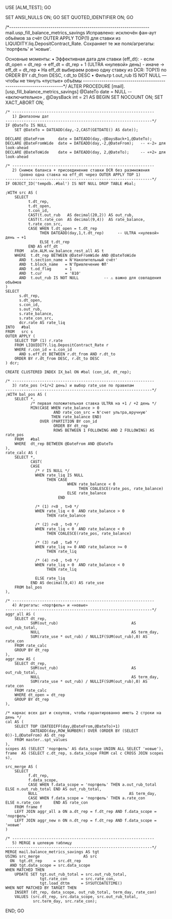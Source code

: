 USE [ALM_TEST];
GO

SET ANSI_NULLS ON;
GO
SET QUOTED_IDENTIFIER ON;
GO

/*--------------------------------------------------------------------
   mail.usp_fill_balance_metrics_savings
   Исправлено: исключён фан-аут объёмов за счёт OUTER APPLY TOP(1)
   для ставки из LIQUIDITY.liq.DepositContract_Rate.
   Сохраняет те же поля/агрегаты: 'портфель' и 'новые'.

   Основные моменты:
   • Эффективная дата для ставки (eff_dt):
       - если dt_open = dt_rep  → eff_dt = dt_rep + 1 (ULTRA «нулевой» день)
       - иначе                  → eff_dt = dt_rep
   • На eff_dt выбираем ровно одну ставку из DCR:
       TOP(1) по ORDER BY r.dt_from DESC, r.dt_to DESC
   • Фильтр t.out_rub IS NOT NULL — чтобы не тянуть «пустые» объёмы
--------------------------------------------------------------------*/
ALTER PROCEDURE [mail].[usp_fill_balance_metrics_savings]
      @DateTo   date = NULL        -- «включительно»
    , @DaysBack int  = 21
AS
BEGIN
    SET NOCOUNT ON;
    SET XACT_ABORT ON;

    /* --------------------------------------------------------------
       1) Диапазоны дат
    ----------------------------------------------------------------*/
    IF @DateTo IS NULL
        SET @DateTo = DATEADD(day,-2,CAST(GETDATE() AS date));

    DECLARE @DateFrom      date = DATEADD(day,-@DaysBack+1,@DateTo);
    DECLARE @DateFromWide  date = DATEADD(day,-2,@DateFrom);   -- «-2» для look-ahead
    DECLARE @DateToWide    date = DATEADD(day, 2,@DateTo);     -- «+2» для look-ahead

    /* --------------------------------------------------------------
       2) Снимок баланса + присоединение ставки DCR без размножения
          (ровно одна ставка на eff_dt через OUTER APPLY TOP 1)
    ----------------------------------------------------------------*/
    IF OBJECT_ID('tempdb..#bal') IS NOT NULL DROP TABLE #bal;

    ;WITH src AS (
        SELECT
              t.dt_rep,
              t.dt_open,
              t.con_id,
              CAST(t.out_rub   AS decimal(20,2)) AS out_rub,
              CAST(t.rate_con  AS decimal(9,4))  AS rate_balance,
              t.rate_con_src,
              CASE WHEN t.dt_open = t.dt_rep
                   THEN DATEADD(day,1,t.dt_rep)      -- ULTRA «нулевой» день → +1
                   ELSE t.dt_rep
              END AS eff_dt
        FROM   alm.ALM.vw_balance_rest_all AS t
        WHERE  t.dt_rep BETWEEN @DateFromWide AND @DateToWide
          AND  t.section_name = N'Накопительный счёт'
          AND  t.block_name   = N'Привлечение ФЛ'
          AND  t.od_flag      = 1
          AND  t.cur          = '810'
          AND  t.out_rub IS NOT NULL           -- ⚠️ важно для совпадения объёмов
    )
    SELECT
          s.dt_rep,
          s.dt_open,
          s.con_id,
          s.out_rub,
          s.rate_balance,
          s.rate_con_src,
          dcr.rate AS rate_liq
    INTO   #bal
    FROM   src s
    OUTER APPLY (
        SELECT TOP (1) r.rate
        FROM LIQUIDITY.liq.DepositContract_Rate r
        WHERE r.con_id = s.con_id
          AND s.eff_dt BETWEEN r.dt_from AND r.dt_to
        ORDER BY r.dt_from DESC, r.dt_to DESC
    ) dcr;

    CREATE CLUSTERED INDEX IX_bal ON #bal (con_id, dt_rep);

    /* --------------------------------------------------------------
       3) rate_pos (+1/+2 день) и выбор rate_use по правилам
    ----------------------------------------------------------------*/
    ;WITH bal_pos AS (
        SELECT *,
               /* первая положительная ставка ULTRA на +1 / +2 день */
               MIN(CASE WHEN rate_balance > 0
                         AND rate_con_src = N'счет ультра,вручную'
                        THEN rate_balance END)
                   OVER (PARTITION BY con_id
                         ORDER BY dt_rep
                         ROWS BETWEEN 1 FOLLOWING AND 2 FOLLOWING) AS rate_pos
        FROM   #bal
        WHERE  dt_rep BETWEEN @DateFrom AND @DateTo
    ),
    rate_calc AS (
        SELECT *,
               CAST(
               CASE
                 /* r IS NULL */
                 WHEN rate_liq IS NULL
                      THEN CASE
                               WHEN rate_balance < 0
                                    THEN COALESCE(rate_pos, rate_balance)
                               ELSE rate_balance
                           END

                 /* (1) r<0 , t>0 */
                 WHEN rate_liq < 0  AND rate_balance > 0
                      THEN rate_balance

                 /* (2) r<0 , t<0 */
                 WHEN rate_liq < 0  AND rate_balance < 0
                      THEN COALESCE(rate_pos, rate_balance)

                 /* (3) r≥0 , t≥0 */
                 WHEN rate_liq >= 0 AND rate_balance >= 0
                      THEN rate_liq

                 /* (4) r>0 , t<0 */
                 WHEN rate_liq > 0  AND rate_balance < 0
                      THEN rate_liq

                 ELSE rate_liq
               END AS decimal(9,4)) AS rate_use
        FROM bal_pos
    ),

    /* --------------------------------------------------------------
       4) Агрегаты: «портфель» и «новые»
    ----------------------------------------------------------------*/
    aggr_all AS (
        SELECT dt_rep,
               SUM(out_rub)                                AS out_rub_total,
               NULL                                        AS term_day,
               SUM(rate_use * out_rub) / NULLIF(SUM(out_rub),0) AS rate_con
        FROM rate_calc
        GROUP BY dt_rep
    ),
    aggr_new AS (
        SELECT dt_rep,
               SUM(out_rub)                                AS out_rub_total,
               NULL                                        AS term_day,
               SUM(rate_use * out_rub) / NULLIF(SUM(out_rub),0) AS rate_con
        FROM rate_calc
        WHERE dt_open = dt_rep
        GROUP BY dt_rep
    ),

    /* каркас всех дат и скоупов, чтобы гарантированно иметь 2 строки на день */
    cal AS (
        SELECT TOP (DATEDIFF(day,@DateFrom,@DateTo)+1)
               DATEADD(day,ROW_NUMBER() OVER (ORDER BY (SELECT 0))-1,@DateFrom) AS dt_rep
        FROM master..spt_values
    ),
    scopes AS (SELECT 'портфель' AS data_scope UNION ALL SELECT 'новые'),
    frame  AS (SELECT c.dt_rep, s.data_scope FROM cal c CROSS JOIN scopes s),

    src_merge AS (
        SELECT
              f.dt_rep,
              f.data_scope,
              CASE WHEN f.data_scope = 'портфель' THEN a.out_rub_total ELSE n.out_rub_total END AS out_rub_total,
              NULL                                        AS term_day,
              CASE WHEN f.data_scope = 'портфель' THEN a.rate_con      ELSE n.rate_con      END AS rate_con
        FROM frame f
        LEFT JOIN aggr_all a ON a.dt_rep = f.dt_rep AND f.data_scope = 'портфель'
        LEFT JOIN aggr_new n ON n.dt_rep = f.dt_rep AND f.data_scope = 'новые'
    )

    /* --------------------------------------------------------------
       5) MERGE в целевую таблицу
    ----------------------------------------------------------------*/
    MERGE mail.balance_metrics_savings AS tgt
    USING src_merge                   AS src
      ON  tgt.dt_rep     = src.dt_rep
      AND tgt.data_scope = src.data_scope
    WHEN MATCHED THEN
        UPDATE SET tgt.out_rub_total = src.out_rub_total,
                   tgt.rate_con      = src.rate_con,
                   tgt.load_dttm     = SYSUTCDATETIME()
    WHEN NOT MATCHED BY TARGET THEN
        INSERT (dt_rep, data_scope, out_rub_total, term_day, rate_con)
        VALUES (src.dt_rep, src.data_scope, src.out_rub_total,
                src.term_day, src.rate_con);

END;
GO
